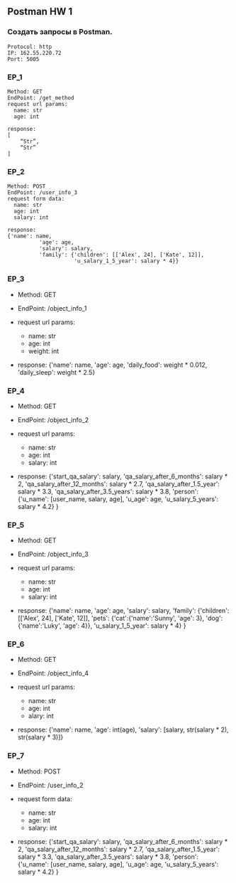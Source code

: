 ## Postman HW 1

### Создать запросы в Postman.

~~~
Protocol: http
IP: 162.55.220.72
Port: 5005
~~~

### EP_1

~~~
Method: GET
EndPoint: /get_method
request url params: 
  name: str
  age: int 
~~~

~~~
response: 
[
    “Str”,
    “Str”
]
~~~

### EP_2

~~~
Method: POST
EndPoint: /user_info_3
request form data: 
  name: str
  age: int
  salary: int
~~~

~~~
response: 
{'name': name,
          'age': age,
          'salary': salary,
          'family': {'children': [['Alex', 24], ['Kate', 12]],
                     'u_salary_1_5_year': salary * 4}}
~~~

### EP_3

- Method: GET
- EndPoint: /object_info_1
- request url params: 
  - name: str
  - age: int
  - weight: int

- response: 
{'name': name,
          'age': age,
          'daily_food': weight * 0.012,
          'daily_sleep': weight * 2.5}


### EP_4

- Method: GET
- EndPoint: /object_info_2
- request url params: 
  - name: str
  - age: int
  - salary: int

- response: 
{'start_qa_salary': salary,
          'qa_salary_after_6_months': salary * 2,
          'qa_salary_after_12_months': salary * 2.7,
          'qa_salary_after_1.5_year': salary * 3.3,
          'qa_salary_after_3.5_years': salary * 3.8,
          'person': {'u_name': [user_name, salary, age],
                     'u_age': age,
                     'u_salary_5_years': salary * 4.2}
          }


### EP_5

- Method: GET
- EndPoint: /object_info_3
- request url params: 
  - name: str
  - age: int
  - salary: int

- response: 
{'name': name,
          'age': age,
          'salary': salary,
          'family': {'children': [['Alex', 24], ['Kate', 12]],
                     'pets': {'cat':{'name':'Sunny',
                                     'age': 3},
                              'dog':{'name':'Luky',
                                     'age': 4}},
                     'u_salary_1_5_year': salary * 4}
          }


### EP_6

- Method: GET
- EndPoint: /object_info_4
- request url params: 
  - name: str
  - age: int
  - alary: int

- response: 
{'name': name,
          'age': int(age),
          'salary': [salary, str(salary * 2), str(salary * 3)]}


### EP_7

- Method: POST
- EndPoint: /user_info_2
- request form data: 
  - name: str
  - age: int
  - salary: int

- response: 
{'start_qa_salary': salary,
          'qa_salary_after_6_months': salary * 2,
          'qa_salary_after_12_months': salary * 2.7,
          'qa_salary_after_1.5_year': salary * 3.3,
          'qa_salary_after_3.5_years': salary * 3.8,
          'person': {'u_name': [user_name, salary, age],
                     'u_age': age,
                     'u_salary_5_years': salary * 4.2}
          }
